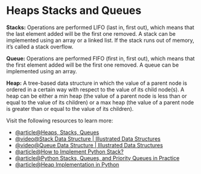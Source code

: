 # Heaps Stacks and Queues

**Stacks:** Operations are performed LIFO (last in, first out), which means that the last element added will be the first one removed. A stack can be implemented using an array or a linked list. If the stack runs out of memory, it’s called a stack overflow.

**Queue:** Operations are performed FIFO (first in, first out), which means that the first element added will be the first one removed. A queue can be implemented using an array.

**Heap:** A tree-based data structure in which the value of a parent node is ordered in a certain way with respect to the value of its child node(s). A heap can be either a min heap (the value of a parent node is less than or equal to the value of its children) or a max heap (the value of a parent node is greater than or equal to the value of its children).

Visit the following resources to learn more:

- [@article@Heaps, Stacks, Queues](https://stephanosterburg.gitbook.io/scrapbook/coding/coding-interview/data-structures/heaps-stacks-queues)
- [@video@Stack Data Structure | Illustrated Data Structures](https://www.youtube.com/watch?v=I5lq6sCuABE)
- [@video@Queue Data Structure | Illustrated Data Structures](https://www.youtube.com/watch?v=mDCi1lXd9hc)
- [@article@How to Implement Python Stack?](https://realpython.com/how-to-implement-python-stack/)
- [@article@Python Stacks, Queues, and Priority Queues in Practice](https://realpython.com/queue-in-python/)
- [@article@Heap Implementation in Python](https://www.educative.io/answers/heap-implementation-in-python)
